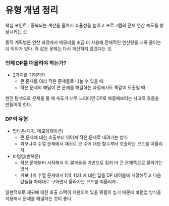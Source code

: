 
# 유형 개념 정리

핵심 포인트 : 중복되는 계산을 줄여서 효율성을 높이고 프로그램의 전체 연산 속도를 향상시키는 것

동적 계획법은 연산 과정에서 메모리를 조금 더 사용해 전체적인 연산량을 대폭 줄이는데 의의가 있다. 즉 같은 문제는 다시 계산하지 않겠다는 것.


### 언제 DP를 떠올려야 하는가?

- 2가지를 기억하자
	- 큰 문제를 여러 작은 문제들로 나눌 수 있을 때
	- 작은 문제의 해답이 큰 문제를 해결하는 과정에서도 똑같이 도출될 때

완전 탐색으로 문제를 풀 때 속도가 너무 느리다면 DP로 해결해보려는 사고의 흐름을 만들어야 한다.


### DP의 유형

- 탑다운(재귀, 메모이제이션)
	- 큰 문제에 대한 호출부터 이어져 작은 문제로 내려가는 방식
	- 피보나치 수열 문제에서 재귀로 큰 수에 대한 함수부터 호출하는 코드를 떠올리자.
- 바텀업(반복문)
	- 작은 문제부터 시작해서 이 결과들을 기반으로 점차 더 큰 문제쪽으로 올라가는 방식
	- 피보나치 수열 문제에서 f(1), f(2) 에 대한 답을 DP 테이블에 저장해두고 다음 값들을 차례대로 구하면서 올라가는 코드를 떠올리자.

일반적으로 재귀에 대한 호출 스택이 제한되어 있을 확률이 높기 때문에 바텀업 방식을 이용해서 문제를 해결하는 것이 좋다.